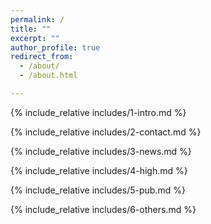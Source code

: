 ```yaml
---
permalink: /
title: ""
excerpt: ""
author_profile: true
redirect_from: 
  - /about/
  - /about.html

---
```


<span class='anchor' id='about-me'></span>
{% include_relative includes/1-intro.md %}

{% include_relative includes/2-contact.md %}

{% include_relative includes/3-news.md %}

{% include_relative includes/4-high.md %}

{% include_relative includes/5-pub.md %}

{% include_relative includes/6-others.md %}